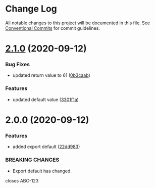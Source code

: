 # Change Log

All notable changes to this project will be documented in this file.
See [Conventional Commits](https://conventionalcommits.org) for commit guidelines.

# [2.1.0](https://github.com/inthegreenwild/cc-test/compare/alpha@2.0.0...alpha@2.1.0) (2020-09-12)


### Bug Fixes

* updated return value to 61 ([0b3caab](https://github.com/inthegreenwild/cc-test/commit/0b3caab0a12f107ed0d568afb2bec1a95d7021b0))


### Features

* updated default value ([3301f1a](https://github.com/inthegreenwild/cc-test/commit/3301f1a9091f718cd1df1eb86a9529afd718fedb))





# 2.0.0 (2020-09-12)


### Features

* added export default ([22dd983](https://github.com/inthegreenwild/cc-test/commit/22dd983aecef3855392f4e7902400f313ed01df4))


### BREAKING CHANGES

* Export default has changed.

closes ABC-123
